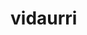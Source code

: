 # vidaurri

<!DOCTYPE hyml>
<html>
  <head>
    <meta charset="utf-8>
      <title> Project:: Personal Webpage</title>
        </head>

    <body> 
    <h1> Lilly Vidaurri <h1>
    <p> 2020 B.S. Environmental Science
        2022 M.S. Agricultural, Environmental, and Sustainability Sciences
        2027 Ph.D. Entomology </p>
</html>
